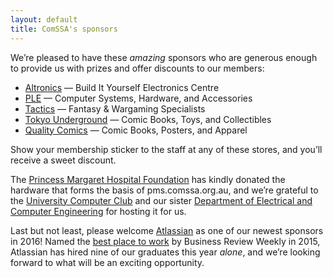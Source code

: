 ```yaml
---
layout: default
title: ComSSA's sponsors
---
```




We’re pleased to have these _amazing_ sponsors who are generous enough
to provide us with prizes and offer discounts to our members:

  * [Altronics] — Build It Yourself Electronics Centre
  * [PLE] — Computer Systems, Hardware, and Accessories
  * [Tactics] — Fantasy & Wargaming Specialists
  * [Tokyo Underground] — Comic Books, Toys, and Collectibles
  * [Quality Comics] — Comic Books, Posters, and Apparel

Show your membership sticker to the staff at any of these stores, and
you’ll receive a sweet discount.

The [Princess Margaret Hospital Foundation] has kindly donated the
hardware that forms the basis of pms.comssa.org.au, and we’re grateful
to the [University Computer Club] and our sister [Department of
Electrical and Computer Engineering][ECE] for hosting it for us.

Last but not least, please welcome [Atlassian] as one of our newest
sponsors in 2016! Named the [best place to work][best] by Business
Review Weekly in 2015, Atlassian has hired nine of our graduates this
year _alone_, and we’re looking forward to what will be an exciting
opportunity.

[Altronics]: http://www.altronics.com.au/
[PLE]: https://www.ple.com.au/
[Tactics]: http://www.tactics.net.au/
[Tokyo Underground]: https://www.facebook.com/TokyoUndergroundPerth
[Quality Comics]: https://www.facebook.com/qualitycomics
[Princess Margaret Hospital Foundation]: https://pmhfoundation.com/
[University Computer Club]: https://www.ucc.asn.au/
[ECE]: http://ece.curtin.edu.au/
[Atlassian]: https://www.atlassian.com/
[best]: http://www.brw.com.au/lists/best-places-to-work/2015/
